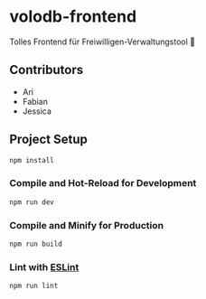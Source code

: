 # volodb-frontend

Tolles Frontend für Freiwilligen-Verwaltungstool 🎉


## Contributors

- Ari
- Fabian
- Jessica



## Project Setup

```sh
npm install
```

### Compile and Hot-Reload for Development

```sh
npm run dev
```

### Compile and Minify for Production

```sh
npm run build
```

### Lint with [ESLint](https://eslint.org/)

```sh
npm run lint
```

